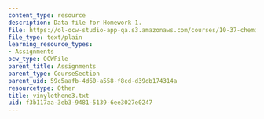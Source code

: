```yaml
---
content_type: resource
description: Data file for Homework 1.
file: https://ol-ocw-studio-app-qa.s3.amazonaws.com/courses/10-37-chemical-and-biological-reaction-engineering-spring-2007/f3b117aa3eb3948151396ee3027e0247_vinylethene3.txt
file_type: text/plain
learning_resource_types:
- Assignments
ocw_type: OCWFile
parent_title: Assignments
parent_type: CourseSection
parent_uid: 59c5aafb-4d60-a558-f8cd-d39db174314a
resourcetype: Other
title: vinylethene3.txt
uid: f3b117aa-3eb3-9481-5139-6ee3027e0247
---
```

